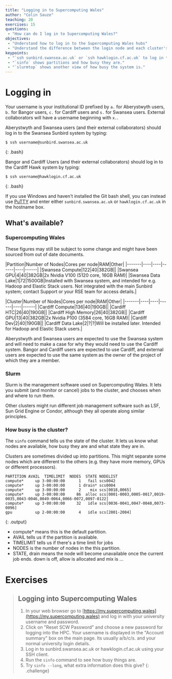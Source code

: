 ```yaml
---
title: "Logging in to Supercomputing Wales"
author: "Colin Sauze"
teaching: 20
exercises: 15
questions:
 - "How can do I log in to Supercomputing Wales?"
objectives:
 - "Understand how to log in to the Supercomputing Wales hubs"
 - "Understand the difference between the login node and each cluster's head node."
keypoints:
 - "`ssh sunbird.swansea.ac.uk` or `ssh hawklogin.cf.ac.uk` to log in to the system"
 - "`sinfo` shows partitions and how busy they are."
 - "`slurmtop` shows another view of how busy the system is."
---
```




# Logging in

Your username is your institutional ID prefixed by `a.` for
Aberystwyth users, `b.` for Bangor users, `c.` for Cardiff users and `s.` for Swansea users. External collaborators will have a username beginning with `x.`.

Aberystwyth and Swansea users (and their external collaborators) should log in to the Swansea Sunbird system by typing:

~~~
$ ssh username@sunbird.swansea.ac.uk
~~~
{: .bash}

Bangor and Cardiff Users (and their external collaborators) should log in to the Cardiff Hawk system by typing:

~~~
$ ssh username@hawklogin.cf.ac.uk
~~~
{: .bash}

If you use Windows and haven't installed the Git bash shell, you can instead use [PuTTY](https://www.chiark.greenend.org.uk/~sgtatham/putty/latest.html)
and enter either `sunbird.swansea.ac.uk` or `hawklogin.cf.ac.uk` in the hostname box.


## What's available?

### Supercomputing Wales

These figures may still be subject to some change and might have been sourced from out of date documents.

|Partition|Number of Nodes|Cores per node|RAM|Other|
|-------|----|----|------|----|------|
|Swansea Compute|122|40|382GB||
|Swansea GPU|4|40|382GB|2x Nvidia V100 (5120 core, 16GB RAM)|
|Swansea Data Lake|1|72|1500GB|Installed with Swansea system, and intended for e.g. Hadoop and Elastic Stack users. Not integrated with the main Sunbird system; contact Support or your RSE team for access details.|


|Cluster|Number of Nodes|Cores per node|RAM|Other|
|-------|----|----|------|----|------|
|Cardiff Compute|136|40|190GB||
|Cardiff HTC|26|40|190GB||
|Cardiff High Memory|26|40|382GB||
|Cardiff GPU|13|40|382GB|2x Nvidia P100 (3584 core, 16GB RAM)|
|Cardiff Dev|2|40|190GB||
|Cardiff Data Lake|2|?|?|Will be installed later. Intended for Hadoop and Elastic Stack users.|

Aberystwyth and Swansea users are expected to use the Swansea system and will need to make a case for why they would need to use the Cardiff system. Bangor and Cardiff users are expected to use Cardiff, and external users are expected to use the same system as the owner of the project of which they are a member.


### Slurm

Slurm is the management software used on Supercomputing Wales. It lets
you submit (and monitor or cancel) jobs to the cluster, and chooses
when and where to run them.

Other clusters might run different job management software such as LSF, Sun Grid Engine or Condor, although they all operate along similar principles.


### How busy is the cluster?

The ```sinfo``` command tells us the state of the cluster. It lets us know what nodes are available, how busy they are and what state they are in.

Clusters are sometimes divided up into partitions. This might separate some nodes which are different to the others (e.g. they have more memory, GPUs or different processors).

~~~
PARTITION AVAIL  TIMELIMIT  NODES  STATE NODELIST
compute*     up 3-00:00:00      1   fail scs0042
compute*     up 3-00:00:00      1 drain* scs0004
compute*     up 3-00:00:00      2    mix scs[0018,0065]
compute*     up 3-00:00:00     86  alloc scs[0001-0003,0005-0017,0019-0035,0043-0046,0049-0064,0066-0072,0097-0122]
compute*     up 3-00:00:00     32   idle scs[0036-0041,0047-0048,0073-0096]
gpu          up 2-00:00:00      4   idle scs[2001-2004]
~~~
{: .output}

 * compute* means this is the default partition.
 * AVAIL tells us if the partition is available.
 * TIMELIMIT tells us if there's a time limit for jobs
 * NODES is the number of nodes in the this partition.
 * STATE, drain means the node will become unavailable once the current job ends. down is off, allow is allocated and mix is ...



# Exercises

> ## Logging into Supercomputing Wales
> 1. In your web browser go to [https://my.supercomputing.wales](https://my.supercomputing.wales) and log in with your university username and password.
> 2. Click on "Reset SCW Password" and choose a new password for logging into the HPC. Your username is displayed in the "Account summary" box on the main page. Its usually a/b/c/s. and your normal university login details.
> 3. Log in to sunbird.swansea.ac.uk or hawklogin.cf.ac.uk using your SSH client.
> 4. Run the `sinfo` command to see how busy things are.
> 5. Try `sinfo --long`, what extra information does this give?
{: .challenge}

